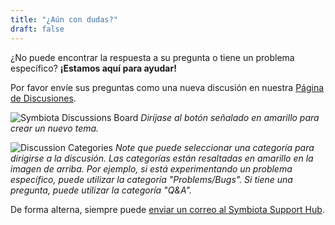 ```yaml
---
title: "¿Aún con dudas?"
draft: false
---
```


¿No puede encontrar la respuesta a su pregunta o tiene un problema específico? **¡Estamos aquí para ayudar!**

Por favor envíe sus preguntas como una nueva discusión en nuestra [Página de Discusiones](https://github.com/BioKIC/symbiota-docs/discussions).

![Symbiota Discussions Board](/symbiota-docs/images/discussions_highlighted.PNG)
*Diríjase al botón señalado en amarillo para crear un nuevo tema.*

![Discussion Categories](/symbiota-docs/images/categories_highlighted.PNG)
*Note que puede seleccionar una categoría para dirigirse a la discusión. Las categorías están resaltadas en amarillo en la imagen de arriba. Por ejemplo, si está experimentando un problema específico, puede utilizar la categoría "Problems/Bugs". Si tiene una pregunta, puede utilizar la categoría "Q&A".*

De forma alterna, siempre puede [enviar un correo al Symbiota Support Hub](mailto:help@symbiota.org).
